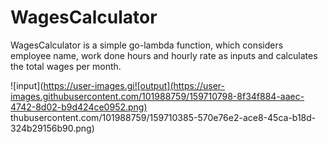# WagesCalculator
WagesCalculator is a simple go-lambda function, which considers employee name, work done hours and hourly rate as inputs and calculates the total wages per month.

![input](https://user-images.gi![output](https://user-images.githubusercontent.com/101988759/159710798-8f34f884-aaec-4742-8d02-b9d424ce0952.png)
thubusercontent.com/101988759/159710385-570e76e2-ace8-45ca-b18d-324b29156b90.png)





